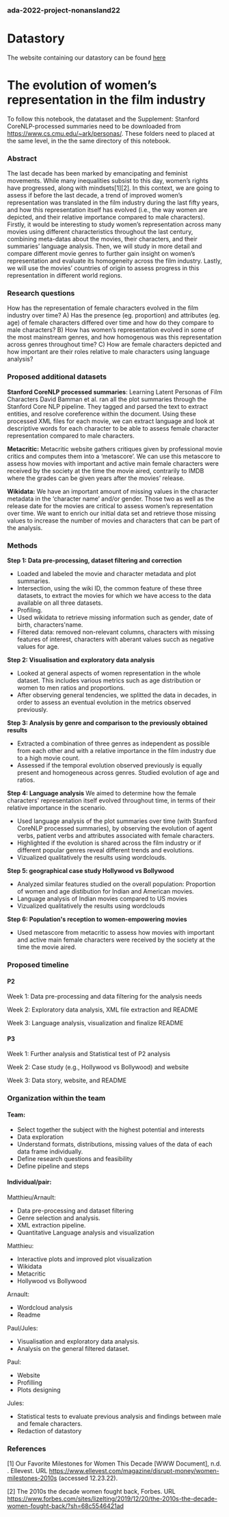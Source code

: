 ### ada-2022-project-nonansland22

# Datastory 

The website containing our datastory can be found [here](https://pauldfepfl.github.io/DatastoryNonNansLand/2022/12/21/datastory.html) 

# The evolution of women’s representation in the film industry

To follow this notebook, the datataset and the Supplement: Stanford CoreNLP-processed summaries need to be downloaded from https://www.cs.cmu.edu/~ark/personas/. These folders need to placed at the same level, in the the same directory of this notebook.

### Abstract 
The last decade has been marked by emancipating and feminist movements. While many inequalities subsist to this day, women’s rights have progressed, along with mindsets[1][2]. In this context, we are going to assess if before the last decade, a trend of improved women’s representation was translated in the film industry during the last fifty years, and how this representation itself has evolved (i.e., the way women are depicted, and their relative importance compared to male characters). Firstly, it would be interesting to study women’s representation across many movies using different characteristics throughout the last century, combining meta-datas about the movies, their characters, and their summaries’ language analysis. Then, we will study in more detail and compare different movie genres to further gain insight on women’s representation and evaluate its homogeneity across the film industry. Lastly, we will use the movies’ countries of origin to assess progress in this representation in different world regions.

 ### Research questions
How has the representation of female characters evolved in the film industry over time? 
A) Has the presence (eg. proportion) and attributes (eg. age) of female characters differed over time and how do they compare to male characters?
B) How has women’s representation evolved in some of the most mainstream genres, and how homogenous was this representation across genres throughout time? 
C) How are female characters depicted and how important are their roles relative to male characters using language analysis?
 
### Proposed additional datasets
 
**Stanford CoreNLP processed summaries**: Learning Latent Personas of Film Characters David Bamman et al. ran all the plot summaries through the Stanford Core NLP pipeline. They tagged and parsed the text to extract entities, and resolve coreference within the document. Using these processed XML files for each movie, we can extract language and look at descriptive words for each character to be able to assess female character representation compared to male characters. 
 
**Metacritic:** Metacritic website gathers critiques given by professional movie critics and computes them into a ‘metascore’. We can use this metascore to assess how movies with important and active main female characters were received by the society at the time the movie aired, contrarily to IMDB where the grades can be given years after the movies’ release.
 
**Wikidata:** We have an important amount of missing values in the character metadata in the ‘character name’ and/or gender. Those two as well as the release date for the movies are critical to assess women’s representation over time. We want to enrich our initial data set and retrieve those missing values to increase the number of movies and characters that can be part of the analysis. 
 
 
### Methods

**Step 1: Data pre-processing, dataset filtering and correction**

- Loaded and labeled the movie and character metadata and plot summaries.
- Intersection, using the wiki ID, the common feature of these three datasets, to extract the movies for which we have access to the data available on all three datasets.
- Profiling.
- Used wikidata to retrieve missing information such as gender, date of birth, characters'name.
- Filtered data: removed non-relevant columns, characters with missing features of interest, characters with aberant values succh as negative values for age.

**Step 2: Visualisation and exploratory data analysis**
- Looked at general aspects of women representation in the whole dataset. This includes various metrics such as age distribution or women to men ratios and proportions.
- After observing general tendencies, we splitted the data in decades, in order to assess an eventual evolution in the metrics observed previously.

**Step 3: Analysis by genre and comparison to the previously obtained results**
- Extracted a combination of three genres as independent as possible from each other and with a relative importance in the film industry due to a high movie count.
- Assessed if the temporal evolution observed previously is equally present and homogeneous across genres. Studied evolution of age and ratios.

**Step 4: Language analysis**
We aimed to determine how the female characters' representation itself evolved throughout time, in terms of their relative importance in the scenario.

- Used language analysis of the plot summaries over time (with Stanford CoreNLP processed summaries), by observing the evolution of agent verbs, patient verbs and attributes associated with female characters.
- Highlighted if the evolution is shared across the film industry or if different popular genres reveal different trends and evolutions.
- Vizualized qualitatively the results using wordclouds.

**Step 5: geographical case study Hollywood vs Bollywood**
- Analyzed similar features studied on the overall population: Proportion of women and age distibution for Indian and American movies.
- Language analysis of Indian movies compared to US movies
- Vizualized qualitatively the results using wordclouds

**Step 6: Population's reception to women-empowering movies**
- Used metascore from metacritic to assess how movies with important and active main female characters were received by the society at the time the movie aired.
 
 
### Proposed timeline
 
#### P2
Week 1: Data pre-processing and data filtering for the analysis needs

Week 2: Exploratory data analysis, XML file extraction and README

Week 3: Language analysis, visualization and finalize README
 
#### P3
Week 1: Further analysis and Statistical test of P2 analysis 

Week 2: Case study (e.g., Hollywood vs Bollywood) and website

Week 3: Data story, website, and README
 
 
### Organization within the team
 
#### Team:
- Select together the subject with the highest potential and interests
- Data exploration 
- Understand formats, distributions, missing values of the data of each data frame individually. 
- Define research questions and feasibility
- Define pipeline and steps

#### Individual/pair:

Matthieu/Arnault:
- Data pre-processing and dataset filtering
- Genre selection and analysis. 
- XML extraction pipeline.
- Quantitative Language analysis and visualization

Matthieu: 
- Interactive plots and improved plot visualization 
- Wikidata
- Metacritic
- Hollywood vs Bollywood

Arnault:
- Wordcloud analysis
- Readme

Paul/Jules: 
- Visualisation and exploratory data analysis.
- Analysis on the general filtered dataset. 

Paul: 
- Website
- Profilling
- Plots designing
 
Jules: 
- Statistical tests to evaluate previous analysis and findings between male and female characters. 
- Redaction of datastory


### References
[1] Our Favorite Milestones for Women This Decade [WWW Document], n.d. . Ellevest. URL https://www.ellevest.com/magazine/disrupt-money/women-milestones-2010s (accessed 12.23.22).


[2] The 2010s the decade women fought back, Forbes. URL https://www.forbes.com/sites/lizelting/2019/12/20/the-2010s-the-decade-women-fought-back/?sh=68c5546421ad




